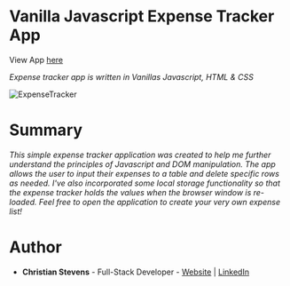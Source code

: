 <h1>Vanilla Javascript Expense Tracker App</h1>
View App <a href="">here</a>
<br>

<i>Expense tracker app is written in Vanillas Javascript, HTML & CSS</i>

![ExpenseTracker](https://user-images.githubusercontent.com/13443788/91929091-a29d4500-ecab-11ea-9dc0-8feba8ebb640.JPG)

<h1>Summary</h1>
<p><i>This simple expense tracker application was created to help me further understand the principles of Javascript and DOM manipulation. The app allows the user to input their expenses to a table and delete specific rows as needed. I've also incorporated some local storage functionality so that the expense tracker holds the values when the browser window is re-loaded. Feel free to open the application to create your very own expense list!</i></p>

<h1>Author</h1>
<ul>
  <li><b>Christian Stevens</b> - Full-Stack Developer - <a href="https://chris-thedeveloper.com/">Website</a> | <a href="https://www.linkedin.com/in/christian-stevens-34367110b/">LinkedIn</a>
</u>
